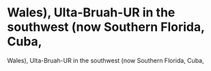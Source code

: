 # Wales), Ulta-Bruah-UR in the southwest (now Southern Florida, Cuba,

Wales), Ulta-Bruah-UR in the southwest (now Southern Florida, Cuba,